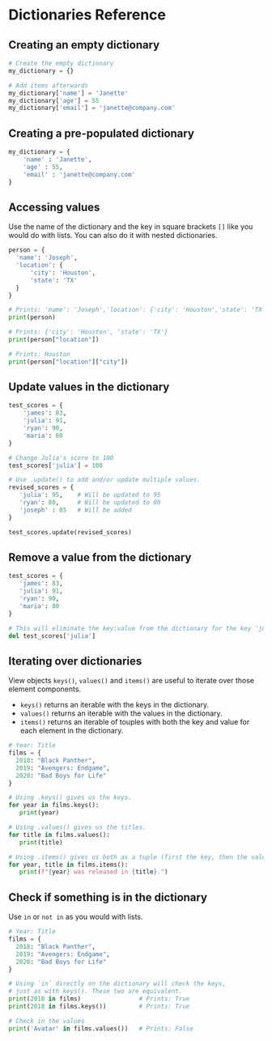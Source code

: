 # Dictionaries Reference

## Creating an empty dictionary

```python
# Create the empty dictionary
my_dictionary = {}

# Add items afterwards
my_dictionary['name'] = 'Janette'
my_dictionary['age'] = 55
my_dictionary['email'] = 'janette@company.com'
```

## Creating a pre-populated dictionary

```python
my_dictionary = {
    'name' : 'Janette',
    'age' : 55,
    'email' : 'janette@company.com'
}
```

## Accessing values

Use the name of the dictionary and the key in square brackets `[]`
like you would do with lists. You can also do it with nested
dictionaries.

```python
person = {
  'name': 'Joseph',
  'location': {
      'city': 'Houston',
      'state': 'TX'
  }
}

# Prints: 'name': 'Joseph','location': {'city': 'Houston','state': 'TX'}
print(person)                      

# Prints: {'city': 'Houston', 'state': 'TX'}
print(person["location"])          

# Prints: Houston
print(person["location"]["city"])
```

## Update values in the dictionary

```python
test_scores = {
    'james': 83, 
    'julia': 91, 
    'ryan': 90, 
    'maria': 80
}

# Change Julia's score to 100
test_scores['julia'] = 100

# Use .update() to add and/or update multiple values.
revised_scores = {
   'julia': 95,    # Will be updated to 95
   'ryan': 80,     # Will be updated to 80
   'joseph' : 85   # Will be added
}

test_scores.update(revised_scores)
```

## Remove a value from the dictionary

```python
test_scores = {
   'james': 83,
   'julia': 91,
   'ryan': 90,
   'maria': 80
}

# This will eliminate the key:value from the dictionary for the key 'julia'
del test_scores['julia']
```

## Iterating over dictionaries

View objects `keys()`, `values()` and `items()` are useful to iterate 
over those element components.

- `keys()` returns an iterable with the keys in the dictionary.
- `values()` returns an iterable with the values in the dictionary.
- `items()` returns an iterable of touples with both the key and value for each
element in the dictionary.

```python
# Year: Title
films = {
  2018: "Black Panther",
  2019: "Avengers: Endgame",
  2020: "Bad Boys for Life"
}

# Using .keys() gives us the keys.
for year in films.keys():
   print(year)

# Using .values() gives us the titles.
for title in films.values():
   print(title)

# Using .items() gives us both as a tuple (first the key, then the value)
for year, title in films.items():
   print(f"{year} was released in {title}.")
```

## Check if something is in the dictionary

Use `in` or `not in` as you would with lists.

```python
# Year: Title
films = {
  2018: "Black Panther",
  2019: "Avengers: Endgame",
  2020: "Bad Boys for Life"
}

# Using `in` directly on the dictionary will check the keys, 
# just as with keys(). These two are equivalent.
print(2018 in films)                # Prints: True
print(2018 in films.keys())         # Prints: True

# Check in the values
print('Avatar' in films.values())   # Prints: False
```

